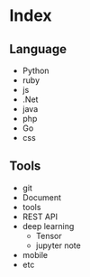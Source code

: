 # Index

## Language

- Python
- ruby
- js
- .Net
- java
- php
- Go
- css

## Tools

- git
- Document
- tools
- REST API
- deep learning
  - Tensor
  - jupyter note
- mobile
- etc
